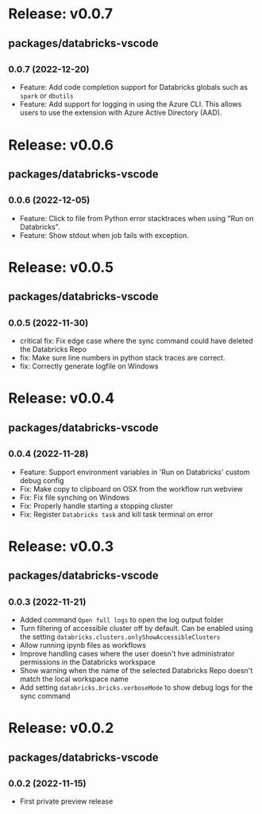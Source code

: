 # Release: v0.0.7

## packages/databricks-vscode

## <small>0.0.7 (2022-12-20)</small>

-   Feature: Add code completion support for Databricks globals such as `spark` or `dbutils`
-   Feature: Add support for logging in using the Azure CLI. This allows users to use the extension with Azure Active Directory (AAD).

# Release: v0.0.6

## packages/databricks-vscode

## <small>0.0.6 (2022-12-05)</small>

-   Feature: Click to file from Python error stacktraces when using "Run on Databricks".
-   Feature: Show stdout when job fails with exception.

# Release: v0.0.5

## packages/databricks-vscode

## <small>0.0.5 (2022-11-30)</small>

-   critical fix: Fix edge case where the sync command could have deleted the Databricks Repo
-   fix: Make sure line numbers in python stack traces are correct.
-   fix: Correctly generate logfile on Windows

# Release: v0.0.4

## packages/databricks-vscode

## <small>0.0.4 (2022-11-28)</small>

-   Feature: Support environment variables in 'Run on Databricks' custom debug config
-   Fix: Make copy to clipboard on OSX from the workflow run webview
-   Fix: Fix file synching on Windows
-   Fix: Properly handle starting a stopping cluster
-   Fix: Register `Databricks task` and kill task terminal on error

# Release: v0.0.3

## packages/databricks-vscode

## <small>0.0.3 (2022-11-21)</small>

-   Added command `Open full logs` to open the log output folder
-   Turn filtering of accessible cluster off by default. Can be enabled using the setting `databricks.clusters.onlyShowAccessibleClusters`
-   Allow running ipynb files as workflows
-   Improve handling cases where the user doesn't hve administrator permissions in the Databricks workspace
-   Show warning when the name of the selected Databricks Repo doesn't match the local workspace name
-   Add setting `databricks.bricks.verboseMode` to show debug logs for the sync command

# Release: v0.0.2

## packages/databricks-vscode

## <small>0.0.2 (2022-11-15)</small>

-   First private preview release
